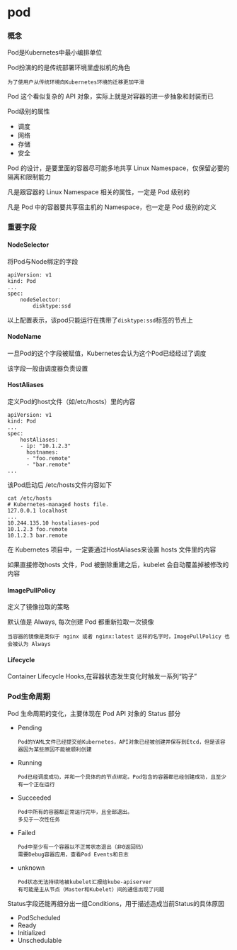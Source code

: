 # pod

### 概念

Pod是Kubernetes中最小编排单位

Pod扮演的的是传统部署环境里虚拟机的角色

    为了使用户从传统环境向Kubernetes环境的迁移更加平滑
Pod 这个看似复杂的 API 对象，实际上就是对容器的进一步抽象和封装而已

Pod级别的属性

*  调度
*  网络
*  存储
*  安全

Pod 的设计，是要里面的容器尽可能多地共享 Linux Namespace，仅保留必要的隔离和限制能力

凡是跟容器的 Linux Namespace 相关的属性，一定是 Pod 级别的

凡是 Pod 中的容器要共享宿主机的 Namespace，也一定是 Pod 级别的定义


### 重要字段

#### NodeSelector

将Pod与Node绑定的字段

    apiVersion: v1
    kind: Pod
    ...
    spec:
        nodeSelector:
            disktype:ssd

以上配置表示，该pod只能运行在携带了`disktype:ssd`标签的节点上

#### NodeName

一旦Pod的这个字段被赋值，Kubernetes会认为这个Pod已经经过了调度

该字段一般由调度器负责设置

#### HostAliases

定义Pod的host文件（如/etc/hosts）里的内容

    apiVersion: v1
    kind: Pod
    ...
    spec: 
        hostAliases: 
        - ip: "10.1.2.3" 
          hostnames: 
          - "foo.remote" 
          - "bar.remote"
    ...

该Pod启动后 /etc/hosts文件内容如下

    cat /etc/hosts
    # Kubernetes-managed hosts file.
    127.0.0.1 localhost
    ...
    10.244.135.10 hostaliases-pod
    10.1.2.3 foo.remote
    10.1.2.3 bar.remote

在 Kubernetes 项目中，一定要通过HostAliases来设置 hosts 文件里的内容

如果直接修改hosts 文件，Pod 被删除重建之后，kubelet 会自动覆盖掉被修改的内容

#### ImagePullPolicy

定义了镜像拉取的策略

默认值是 Always, 每次创建 Pod 都重新拉取一次镜像

    当容器的镜像是类似于 nginx 或者 nginx:latest 这样的名字时，ImagePullPolicy 也会被认为 Always

#### Lifecycle

Container Lifecycle Hooks,在容器状态发生变化时触发一系列“钩子”

### Pod生命周期

Pod 生命周期的变化，主要体现在 Pod API 对象的 Status 部分

* Pending
    ```
    Pod的YAML文件已经提交给Kubernetes，API对象已经被创建并保存到Etcd，但是该容器因为某些原因不能被顺利创建
    ```
* Running
    ```
    Pod已经调度成功，并和一个具体的的节点绑定。Pod包含的容器都已经创建成功，且至少有一个正在运行
    ```

* Succeeded
    ```
    Pod中所有的容器都正常运行完毕，且全部退出。
    多见于一次性任务
    ```
* Failed
    ```
    Pod中至少有一个容器以不正常状态退出（非0返回码）
    需要Debug容器应用，查看Pod Events和日志
    ```

* unknown
    ```
    Pod状态无法持续地被kubelet汇报给kube-apiserver
    有可能是主从节点（Master和Kubelet）间的通信出现了问题
    ```

Status字段还能再细分出一组Conditions，用于描述造成当前Status的具体原因

* PodScheduled
* Ready
* Initialized
* Unschedulable
